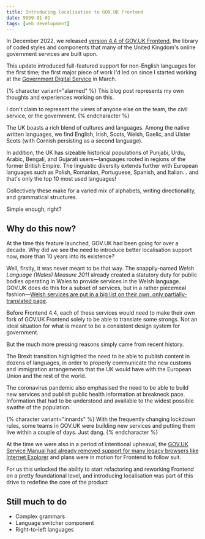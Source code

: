 ```yaml
---
title: Introducing localisation to GOV.UK Frontend
date: 9999-01-01
tags: [web development]
---
```


In December 2022, we released [version 4.4 of GOV.UK Frontend](https://github.com/alphagov/govuk-frontend/releases/tag/v4.4.0), the library of coded styles and components that many of the United Kingdom's online government services are built upon.

This update introduced full-featured support for non-English languages for the first time; the first major piece of work I'd led on since I started working at the [Government Digital Service](https://www.gov.uk/government/organisations/government-digital-service) in March.

{% character variant="alarmed" %}
This blog post represents my own thoughts and experiences working on this.

I don't claim to represent the views of anyone else on the team, the civil service, or the government.
{% endcharacter %}

The UK boasts a rich blend of cultures and languages. Among the native written languages, we find English, Irish, Scots, Welsh, Gaelic, and Ulster Scots (with Cornish persisting as a second language).

In addition, the UK has sizeable historical populations of Punjabi, Urdu, Arabic, Bengali, and Gujarati users—languages rooted in regions of the former British Empire. The linguistic diversity extends further with European languages such as Polish, Romanian, Portuguese, Spanish, and Italian... and that's only the top 10 most used languages!

Collectively these make for a varied mix of alphabets, writing directionality, and grammatical structures.

Simple enough, right?

## Why do this now?

At the time this feature launched, GOV.UK had been going for over a decade. Why did we see the need to introduce better localisation support now, more than 10 years into its existence?

Well, firstly, it was never meant to be that way. The snappily-named <i>Welsh Language (Wales) Measure 2011</i> already created a statutory duty for public bodies operating in Wales to provide services in the Welsh language. GOV.UK does do this for a subset of services, but in a rather piecemeal fashion—[Welsh services are put in a big list on their own, only partially-translated page](https://www.gov.uk/cymraeg).

Before Frontend 4.4, each of these services would need to make their own fork of GOV.UK Frontend solely to be able to translate some strongs. Not an ideal situation for what is meant to be a consistent design system for government.

But the much more pressing reasons simply came from recent history.

The Brexit transition highlighted the need to be able to publish content in dozens of languages, in order to properly communicate the new customs and immigration arrangements that the UK would have with the European Union and the rest of the world.

The coronavirus pandemic also emphasised the need to be able to build new services and publish public health information at breakneck pace. Information that had to be understood and available to the widest possible swathe of the population.

{% character variant="innards" %}
With the frequently changing lockdown rules, some teams in GOV.UK were building new services and putting them live within a couple of days. Just dang.
{% endcharacter %}

At the time we were also in a period of intentional upheaval, the [GOV.UK Service Manual had already removed support for many legacy browsers like Internet Explorer](https://technology.blog.gov.uk/2022/06/16/service-manual-testing-requirement-changes-for-internet-explorer-11/) and plans were in motion for Frontend to follow suit.

For us this unlocked the ability to start refactoring and reworking Frontend on a pretty foundational level, and introducing localisation was part of this drive to redefine the core of the product

## Still much to do

- Complex grammars
- Language switcher component
- Right-to-left languages
